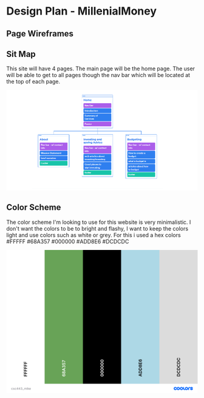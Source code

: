 # Design Plan - MillenialMoney

## Page Wireframes

## Sit Map 
This site will have 4 pages. The main page will be the home page. The user will be able to get to all pages though the nav bar which will be located at the top of each page. 
<br>

<img src="img/csc443.PNG" width=800>

## Color Scheme

The color scheme I'm looking to use for this website is very minimalistic. I don't want the colors to be to bright and flashy, I want to keep the colors light and use colors such as white or grey. For this i used a hex colors #FFFFF
#68A357
#000000
#ADD8E6
#DCDCDC

<img src="img/csc443_mike.png" width=800>